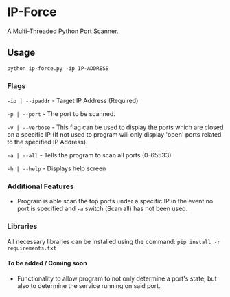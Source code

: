 # IP-Force

A Multi-Threaded Python Port Scanner.

## Usage

`python ip-force.py -ip IP-ADDRESS`

### Flags

`-ip | --ipaddr` - Target IP Address (Required)

`-p | --port` - The port to be scanned.

`-v | --verbose` - This flag can be used to display the ports which are closed on a specific IP (If not used to program will only display 'open' ports related to the specified IP Address).

`-a | --all` - Tells the program to scan all ports (0-65533)

`-h | --help` - Displays help screen


### Additional Features

- Program is able scan the top ports under a specific IP in the event no port is specified and `-a` switch (Scan all) has not been used.

### Libraries

All necessary libraries can be installed using the command: `pip install -r requirements.txt`

#### To be added / Coming soon

- Functionality to allow program to not only determine a port's state, but also to determine the service running on said port.
